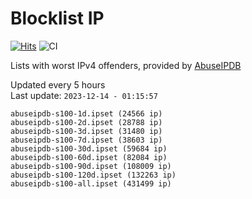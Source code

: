 # Blocklist IP

[![Hits](https://hits.seeyoufarm.com/api/count/incr/badge.svg?url=https%3A%2F%2Fgithub.com%2Fborestad%2Fblocklist-ip%2F&count_bg=%2379C83D&title_bg=%23555555&icon=&icon_color=%23E7E7E7&title=hits&edge_flat=false)](https://hits.seeyoufarm.com)  ![CI](https://img.shields.io/github/workflow/status/borestad/blocklist-ip/CI?style=flat-square)

Lists with worst IPv4 offenders, provided by [AbuseIPDB](https://www.abuseipdb.com/)

<!-- FOOTER-PLACEHOLDER -->
Updated every 5 hours<br>
Last update: `2023-12-14 - 01:15:57`
```
abuseipdb-s100-1d.ipset (24566 ip)
abuseipdb-s100-2d.ipset (28788 ip)
abuseipdb-s100-3d.ipset (31480 ip)
abuseipdb-s100-7d.ipset (38603 ip)
abuseipdb-s100-30d.ipset (59684 ip)
abuseipdb-s100-60d.ipset (82084 ip)
abuseipdb-s100-90d.ipset (108009 ip)
abuseipdb-s100-120d.ipset (132263 ip)
abuseipdb-s100-all.ipset (431499 ip)
```
